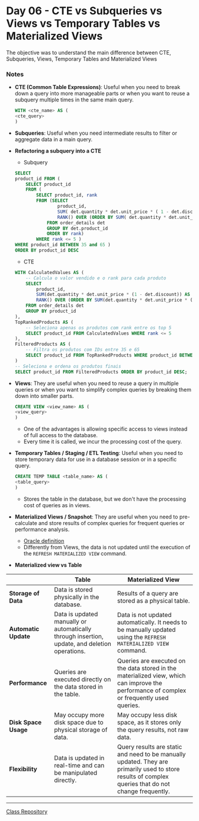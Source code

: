 # Day 06 - CTE vs Subqueries vs Views vs Temporary Tables vs Materialized Views

The objective was to understand the main difference between CTE, Subqueries, Views, Temporary Tables and Materialized Views

### Notes

- **CTE (Common Table Expressions)**: Useful when you need to break down a query into more manageable parts or when you want to reuse a subquery multiple times in the same main query.
    ```sql
    WITH <cte_name> AS (
	<cte_query>
    )
    ```

- **Subqueries**: Useful when you need intermediate results to filter or aggregate data in a main query.

- **Refactoring a subquery into a CTE**
    - Subquery
    ```sql
    SELECT 
	product_id FROM (
        SELECT product_id 
        FROM (
            SELECT product_id, rank
            FROM (SELECT 
                    product_id,
                    SUM( det.quantity * det.unit_price * ( 1 - det.discount )) sold_value,
                    RANK() OVER (ORDER BY SUM( det.quantity * det.unit_price * ( 1 - det.discount )) DESC) rank -- WINDOWS FUNCTION
                FROM order_details det
                GROUP BY det.product_id
                ORDER BY rank)
            WHERE rank <= 5 )
    WHERE product_id BETWEEN 35 and 65 )
    ORDER BY product_id DESC
    ```
    - CTE
    ```sql
    WITH CalculatedValues AS (
        -- Calcula o valor vendido e o rank para cada produto
        SELECT 
            product_id,
            SUM(det.quantity * det.unit_price * (1 - det.discount)) AS sold_value,
            RANK() OVER (ORDER BY SUM(det.quantity * det.unit_price * (1 - det.discount)) DESC) AS rank
        FROM order_details det
        GROUP BY product_id
    ), 
    TopRankedProducts AS ( 
        -- Seleciona apenas os produtos com rank entre os top 5 
        SELECT product_id FROM CalculatedValues WHERE rank <= 5 
    ), 
    FilteredProducts AS ( 
        -- Filtra os produtos com IDs entre 35 e 65 
        SELECT product_id FROM TopRankedProducts WHERE product_id BETWEEN 35 AND 65 
    ) 
    -- Seleciona e ordena os produtos finais 
    SELECT product_id FROM FilteredProducts ORDER BY product_id DESC;
    ```

- **Views**: They are useful when you need to reuse a query in multiple queries or when you want to simplify complex queries by breaking them down into smaller parts.
    ```sql
    CREATE VIEW <view_name> AS (
	<view_query>
    )
    ```
    - One of the advantages is allowing specific access to views instead of full access to the database.
    - Every time it is called, we incur the processing cost of the query.

- **Temporary Tables / Staging / ETL Testing**: Useful when you need to store temporary data for use in a database session or in a specific query.
    ```sql
    CREATE TEMP TABLE <table_name> AS (
	<table_query>
    )
    ```
    - Stores the table in the database, but we don't have the processing cost of queries as in views.

- **Materialized Views / Snapshot**: They are useful when you need to pre-calculate and store results of complex queries for frequent queries or performance analysis.
    - [Oracle definition](https://oracle-base.com/articles/misc/materialized-views)
    - Differently from Views, the data is not updated until the execution of the `REFRESH MATERIALIZED VIEW` command.

- **Materialized view vs Table**

|                               | Table                         | Materialized View                    |
|-------------------------------|--------------------------------------|--------------------------------------|
| **Storage of Data**           | Data is stored physically in the database. | Results of a query are stored as a physical table. |
| **Automatic Update**          | Data is updated manually or automatically through insertion, update, and deletion operations. | Data is not updated automatically. It needs to be manually updated using the `REFRESH MATERIALIZED VIEW` command. |
| **Performance**               | Queries are executed directly on the data stored in the table. | Queries are executed on the data stored in the materialized view, which can improve the performance of complex or frequently used queries. |
| **Disk Space Usage**          | May occupy more disk space due to physical storage of data. | May occupy less disk space, as it stores only the query results, not raw data. |
| **Flexibility**               | Data is updated in real-time and can be manipulated directly. | Query results are static and need to be manually updated. They are primarily used to store results of complex queries that do not change frequently. |

--------------
[Class Repository](https://github.com/lvgalvao/data-engineering-roadmap/tree/main/Bootcamp%20-%20SQL%20e%20Analytics/Aula-06)
